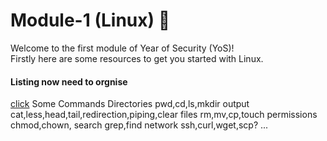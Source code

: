 # Module-1 (Linux) 🐧

Welcome to the first module of Year of Security (YoS)!</br>
Firstly here are some resources to get you started with Linux.

#### Listing now need to orgnise
[click](https://iitbacin.sharepoint.com/:f:/s/CSecClub/EoLOTs47EXJMlNvK1HTW71EBi2TLczEQe_sVaWxZWRB09A?e=YBqQLl)
Some Commands
Directories
pwd,cd,ls,mkdir
output
cat,less,head,tail,redirection,piping,clear
files
rm,mv,cp,touch
permissions
chmod,chown,
search
grep,find
network
ssh,curl,wget,scp?
...
